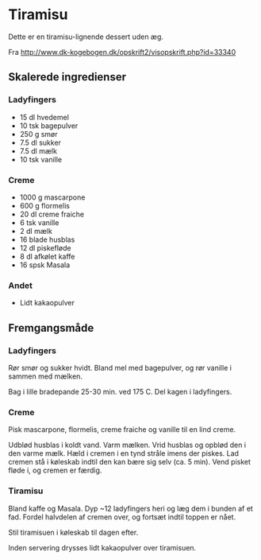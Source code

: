 # Tiramisu

Dette er en tiramisu-lignende dessert uden æg.

Fra http://www.dk-kogebogen.dk/opskrift2/visopskrift.php?id=33340


## Skalerede ingredienser

### Ladyfingers

  + 15 dl hvedemel
  + 10 tsk bagepulver
  + 250 g smør
  + 7.5 dl sukker
  + 7.5 dl mælk
  + 10 tsk vanille


### Creme

  + 1000 g mascarpone
  + 600 g flormelis
  + 20 dl creme fraiche
  + 6 tsk vanille
  + 2 dl mælk
  + 16 blade husblas
  + 12 dl piskefløde
  + 8 dl afkølet kaffe
  + 16 spsk Masala

### Andet

  + Lidt kakaopulver


## Fremgangsmåde

### Ladyfingers

Rør smør og sukker hvidt.  Bland mel med bagepulver, og rør vanille i sammen med
mælken.

Bag i lille bradepande 25-30 min. ved 175 C.  Del kagen i ladyfingers.


### Creme

Pisk mascarpone, flormelis, creme fraiche og vanille til en lind creme.

Udblød husblas i koldt vand.  Varm mælken.  Vrid husblas og opblød den i den
varme mælk.  Hæld i cremen i en tynd stråle imens der piskes.  Lad cremen stå i
køleskab indtil den kan bære sig selv (ca. 5 min).  Vend pisket fløde i, og
cremen er færdig.


### Tiramisu

Bland kaffe og Masala.  Dyp ~12 ladyfingers heri og læg dem i bunden af et fad.
Fordel halvdelen af cremen over, og fortsæt indtil toppen er nået.

Stil tiramisuen i køleskab til dagen efter.

Inden servering drysses lidt kakaopulver over tiramisuen.
